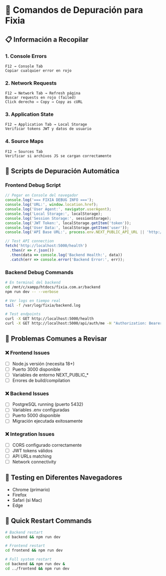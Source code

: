 # 🔧 Comandos de Depuración para Fixia

## 📋 Información a Recopilar

### 1. **Console Errors**
```
F12 → Console Tab
Copiar cualquier error en rojo
```

### 2. **Network Requests**
```
F12 → Network Tab → Refresh página
Buscar requests en rojo (failed)
Click derecho → Copy → Copy as cURL
```

### 3. **Application State**
```
F12 → Application Tab → Local Storage
Verificar tokens JWT y datos de usuario
```

### 4. **Source Maps**
```
F12 → Sources Tab
Verificar si archivos JS se cargan correctamente
```

## 🚀 Scripts de Depuración Automática

### Frontend Debug Script
```javascript
// Pegar en Console del navegador
console.log('=== FIXIA DEBUG INFO ===');
console.log('URL:', window.location.href);
console.log('User Agent:', navigator.userAgent);
console.log('Local Storage:', localStorage);
console.log('Session Storage:', sessionStorage);
console.log('JWT Token:', localStorage.getItem('token'));
console.log('User Data:', localStorage.getItem('user'));
console.log('API Base URL:', process.env.NEXT_PUBLIC_API_URL || 'http://localhost:5000');

// Test API connection
fetch('http://localhost:5000/health')
  .then(r => r.json())
  .then(data => console.log('Backend Health:', data))
  .catch(err => console.error('Backend Error:', err));
```

### Backend Debug Commands
```bash
# En terminal del backend
cd /mnt/c/xampp/htdocs/fixia.com.ar/backend
npm run dev -- --verbose

# Ver logs en tiempo real
tail -f /var/log/fixia/backend.log

# Test endpoints
curl -X GET http://localhost:5000/health
curl -X GET http://localhost:5000/api/auth/me -H "Authorization: Bearer YOUR_TOKEN"
```

## 🎯 Problemas Comunes a Revisar

### ❌ **Frontend Issues**
- [ ] Node.js versión (necesita 18+)
- [ ] Puerto 3000 disponible
- [ ] Variables de entorno NEXT_PUBLIC_*
- [ ] Errores de build/compilation

### ❌ **Backend Issues**
- [ ] PostgreSQL running (puerto 5432)
- [ ] Variables .env configuradas
- [ ] Puerto 5000 disponible
- [ ] Migración ejecutada exitosamente

### ❌ **Integration Issues**
- [ ] CORS configurado correctamente
- [ ] JWT tokens válidos
- [ ] API URLs matching
- [ ] Network connectivity

## 📱 Testing en Diferentes Navegadores
- Chrome (primario)
- Firefox 
- Safari (si Mac)
- Edge

## 🔄 Quick Restart Commands
```bash
# Backend restart
cd backend && npm run dev

# Frontend restart  
cd frontend && npm run dev

# Full system restart
cd backend && npm run dev &
cd ../frontend && npm run dev
```